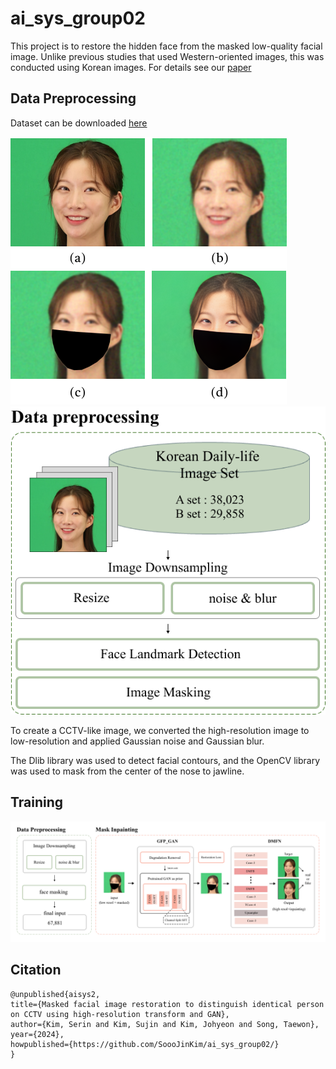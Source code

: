 # ai_sys_group02
This project is to restore the hidden face from the masked low-quality facial image. Unlike previous studies that used Western-oriented images, this was conducted using Korean images. For details see our [paper]()

## Data Preprocessing
Dataset can be downloaded [here](https://www.aihub.or.kr/aihubdata/data/view.do?currMenu=&topMenu=&aihubDataSe=data&dataSetSn=71427)

![unmask](https://github.com/SoooJinKim/ai_sys_group02/blob/main/example/image_example.png)
![data preprocessing](https://github.com/SoooJinKim/ai_sys_group02/blob/main/example/data_preprocess.png)

To create a CCTV-like image, we converted the high-resolution image to low-resolution and applied Gaussian noise and Gaussian blur.

The Dlib library was used to detect facial contours, and the OpenCV library was used to mask from the center of the nose to jawline.

## Training
![training](https://github.com/SoooJinKim/ai_sys_group02/blob/main/example/Training.png)

## Citation

    @unpublished{aisys2,
    title={Masked facial image restoration to distinguish identical person on CCTV using high-resolution transform and GAN},
    author={Kim, Serin and Kim, Sujin and Kim, Johyeon and Song, Taewon},
    year={2024},
    howpublished={https://github.com/SoooJinKim/ai_sys_group02/}
    }

